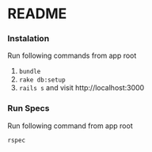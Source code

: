 # README

### Instalation

Run following commands from app root
1. `bundle`
2. `rake db:setup`
3. `rails s` and visit http://localhost:3000

### Run Specs
Run following command from app root

`rspec`
